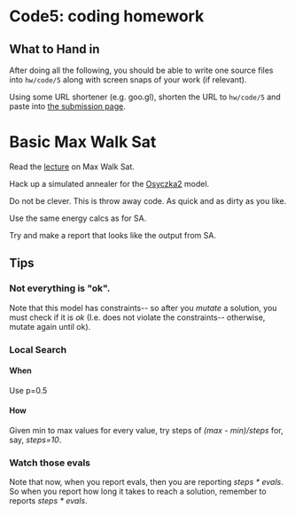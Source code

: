 # Code5: coding homework 

## What to Hand in

After doing all the following, you should 
be able to write one source files into  `hw/code/5` along with
screen snaps of your work (if relevant).

Using some URL shortener (e.g. goo.gl), shorten the URL to `hw/code/5`
and paste into [the submission page](https://goo.gl/lZEmEm).


# Basic Max Walk Sat

Read the [lecture](MWS.md) on Max Walk Sat.

Hack up a simulated annealer for the
[Osyczka2](models/moeaProblems.pdf) model.

Do not be clever. This is throw away code. As quick
and as dirty as you like.


Use the same energy calcs as for SA.

Try and make a report that looks like the output from SA.

## Tips

### Not everything is "ok".


Note that this model has constraints-- so after you
_mutate_ a solution, you must check if it is _ok_
(I.e. does not violate the constraints-- otherwise,
mutate again until ok).


### Local Search



#### When

Use p=0.5

#### How

Given min to max values for every value, try steps of _(max - min)/steps_ for, say, _steps=10_.

### Watch those evals

Note that now, when you report evals, then you are reporting _steps * evals_. So when you report how long it takes to reach a
solution, remember to reports _steps * evals_.



